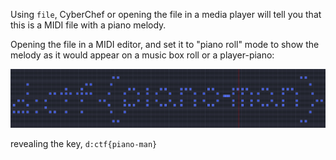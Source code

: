 Using `file`, CyberChef or opening the file in a media player will tell you that this is a MIDI file with a piano melody.

Opening the file in a MIDI editor, and set it to "piano roll" mode to show the melody as it would appear on a music box roll or a player-piano:

![](key.png)

revealing the key, `d:ctf{piano-man}`